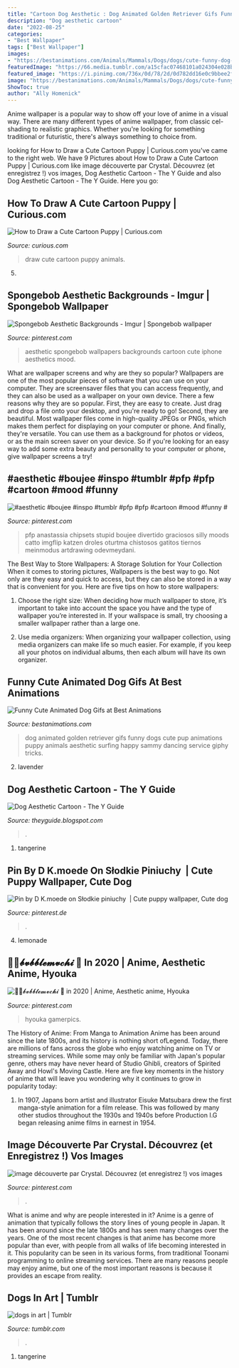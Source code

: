 ```yaml
---
title: "Cartoon Dog Aesthetic : Dog Animated Golden Retriever Gifs Funny Dogs Cute Pup Animations Puppy Animals Aesthetic Surfing Happy Sammy Dancing Service Giphy Tricks"
description: "Dog aesthetic cartoon"
date: "2022-08-25"
categories:
- "Best Wallpaper"
tags: ["Best Wallpaper"]
images:
- "https://bestanimations.com/Animals/Mammals/Dogs/dogs/cute-funny-dog-animated-gif-51.gif"
featuredImage: "https://66.media.tumblr.com/a15cfac07468101a024304e028b46f9a/19867799bc35f652-70/s500x750/16f6db591911a51c3c009fd37652910420ad17e4.jpg"
featured_image: "https://i.pinimg.com/736x/0d/78/2d/0d782dd16e0c9bbee2fd63f31db07b81.jpg"
image: "https://bestanimations.com/Animals/Mammals/Dogs/dogs/cute-funny-dog-animated-gif-51.gif"
ShowToc: true
author: "Ally Homenick"
---
```



Anime wallpaper is a popular way to show off your love of anime in a visual way. There are many different types of anime wallpaper, from classic cel-shading to realistic graphics. Whether you're looking for something traditional or futuristic, there's always something to choice from.

	

		
looking for How to Draw a Cute Cartoon Puppy | Curious.com you've came to the right web. We have 9 Pictures about How to Draw a Cute Cartoon Puppy | Curious.com like image découverte par Crystal. Découvrez (et enregistrez !) vos images, Dog Aesthetic Cartoon - The Y Guide and also Dog Aesthetic Cartoon - The Y Guide. Here you go:
		
    
## How To Draw A Cute Cartoon Puppy | Curious.com

<img loading=lazy src="http://d1oqwsnd25kjn6.cloudfront.net/production/files/56056/large_original/ChrisHartArtStudio-CutePuppy-Screenshot.png?1429303491" onerror="this.onerror=null;this.src='https://tse1.mm.bing.net/th?id=OIP.e3BTZUqQ3_E4SnQ3h7xQZgHaEK&amp;pid=15.1';" alt="How to Draw a Cute Cartoon Puppy | Curious.com">

_Source: curious.com_

>draw cute cartoon puppy animals. 

	

5.

    
## Spongebob Aesthetic Backgrounds - Imgur | Spongebob Wallpaper

<img loading=lazy src="https://i.pinimg.com/736x/0d/78/2d/0d782dd16e0c9bbee2fd63f31db07b81.jpg" onerror="this.onerror=null;this.src='https://tse3.mm.bing.net/th?id=OIP.TzLJpMyZ4Qlxbp1TvMEbRAHaMW&amp;pid=15.1';" alt="Spongebob Aesthetic Backgrounds - Imgur | Spongebob wallpaper">

_Source: pinterest.com_

>aesthetic spongebob wallpapers backgrounds cartoon cute iphone aesthetics mood. 

	

What are wallpaper screens and why are they so popular?
Wallpapers are one of the most popular pieces of software that you can use on your computer. They are screensaver files that you can access frequently, and they can also be used as a wallpaper on your own device. There a few reasons why they are so popular. First, they are easy to create. Just drag and drop a file onto your desktop, and you're ready to go! Second, they are beautiful. Most wallpaper files come in high-quality JPEGs or PNGs, which makes them perfect for displaying on your computer or phone. And finally, they're versatile. You can use them as a background for photos or videos, or as the main screen saver on your device. So if you're looking for an easy way to add some extra beauty and personality to your computer or phone, give wallpaper screens a try!

    
## #aesthetic #boujee #inspo #tumblr #pfp #pfp #cartoon #mood #funny #

<img loading=lazy src="https://i.pinimg.com/736x/9e/06/99/9e0699b4b6c325330a8c4f1082b1fbc4.jpg" onerror="this.onerror=null;this.src='https://tse4.mm.bing.net/th?id=OIP.acxUopneaUtZTEPZZDQGnwHaHV&amp;pid=15.1';" alt="#aesthetic #boujee #inspo #tumblr #pfp #pfp #cartoon #mood #funny #">

_Source: pinterest.com_

>pfp anastassia chipsets stupid boujee divertido graciosos silly moods catto imgflip katzen droles oturtma chistosos gatitos tiernos meinmodus artdrawing odevmeydani. 

	

The Best Way to Store Wallpapers: A Storage Solution for Your Collection
When it comes to storing pictures, Wallpapers is the best way to go. Not only are they easy and quick to access, but they can also be stored in a way that is convenient for you. Here are five tips on how to store wallpapers:
1) Choose the right size: When deciding how much wallpaper to store, it’s important to take into account the space you have and the type of wallpaper you’re interested in. If your wallspace is small, try choosing a smaller wallpaper rather than a large one.

2) Use media organizers: When organizing your wallpaper collection, using media organizers can make life so much easier. For example, if you keep all your photos on individual albums, then each album will have its own organizer.

    
## Funny Cute Animated Dog Gifs At Best Animations

<img loading=lazy src="https://bestanimations.com/Animals/Mammals/Dogs/dogs/cute-funny-dog-animated-gif-51.gif" onerror="this.onerror=null;this.src='https://tse4.mm.bing.net/th?id=OIP.J9SuSvEOXVudqamSlz7jswHaI6&amp;pid=15.1';" alt="Funny Cute Animated Dog Gifs at Best Animations">

_Source: bestanimations.com_

>dog animated golden retriever gifs funny dogs cute pup animations puppy animals aesthetic surfing happy sammy dancing service giphy tricks. 

	

2. lavender 

    
## Dog Aesthetic Cartoon - The Y Guide

<img loading=lazy src="https://ih1.redbubble.net/image.1202096655.6312/flat,750x,075,f-pad,750x1000,f8f8f8.jpg" onerror="this.onerror=null;this.src='https://tse4.mm.bing.net/th?id=OIP.2uUqFRPJlr_PDSyRNlDqbgHaJ4&amp;pid=15.1';" alt="Dog Aesthetic Cartoon - The Y Guide">

_Source: theyguide.blogspot.com_

>. 

	

1. tangerine 

    
## Pin By D K.moede On Słodkie Piniuchy ️ | Cute Puppy Wallpaper, Cute Dog

<img loading=lazy src="https://i.pinimg.com/736x/42/fa/8c/42fa8c11d1f7da8f5f3e84f32e789e93.jpg" onerror="this.onerror=null;this.src='https://tse2.mm.bing.net/th?id=OIP.mUg32OoGE0szrGIO7PKgqwHaNK&amp;pid=15.1';" alt="Pin by D K.moede on Słodkie piniuchy ️ | Cute puppy wallpaper, Cute dog">

_Source: pinterest.de_

>. 

	

4. lemonade 

    
## 📌💞𝓫𝓿𝓫𝓫𝓵𝓮𝓶𝓿𝓬𝓱𝓲 🍬 In 2020 | Anime, Aesthetic Anime, Hyouka

<img loading=lazy src="https://i.pinimg.com/736x/20/4a/b7/204ab788093efd0231b1780c07b10a2d.jpg" onerror="this.onerror=null;this.src='https://tse1.mm.bing.net/th?id=OIP.vNpk9rw_-_iIZ2ijexbqHwHaHa&amp;pid=15.1';" alt="📌💞𝓫𝓿𝓫𝓫𝓵𝓮𝓶𝓿𝓬𝓱𝓲 🍬 in 2020 | Anime, Aesthetic anime, Hyouka">

_Source: pinterest.com_

>hyouka gamerpics. 

	

The History of Anime: From Manga to Animation
Anime has been around since the late 1800s, and its history is nothing short ofLegend. Today, there are millions of fans across the globe who enjoy watching anime on TV or streaming services. While some may only be familiar with Japan's popular genre, others may have never heard of Studio Ghibli, creators of Spirited Away and Howl's Moving Castle. Here are five key moments in the history of anime that will leave you wondering why it continues to grow in popularity today:
1) In 1907, Japans born artist and illustrator Eisuke Matsubara drew the first manga-style animation for a film release. This was followed by many other studios throughout the 1930s and 1940s before Production I.G began releasing anime films in earnest in 1954.

    
## Image Découverte Par Crystal. Découvrez (et Enregistrez !) Vos Images

<img loading=lazy src="https://i.pinimg.com/736x/ba/e0/e6/bae0e6972d4006c6a2f99d72cc7323a5.jpg" onerror="this.onerror=null;this.src='https://tse2.mm.bing.net/th?id=OIP.Yaoggthv0lTz0tFNHSWhYAHaNK&amp;pid=15.1';" alt="image découverte par Crystal. Découvrez (et enregistrez !) vos images">

_Source: pinterest.com_

>. 

	

What is anime and why are people interested in it?
Anime is a genre of animation that typically follows the story lines of young people in Japan. It has been around since the late 1800s and has seen many changes over the years. One of the most recent changes is that anime has become more popular than ever, with people from all walks of life becoming interested in it. This popularity can be seen in its various forms, from traditional Toonami programming to online streaming services. There are many reasons people may enjoy anime, but one of the most important reasons is because it provides an escape from reality.

    
## Dogs In Art | Tumblr

<img loading=lazy src="https://66.media.tumblr.com/a15cfac07468101a024304e028b46f9a/19867799bc35f652-70/s500x750/16f6db591911a51c3c009fd37652910420ad17e4.jpg" onerror="this.onerror=null;this.src='https://tse2.mm.bing.net/th?id=OIP.FAFD8moeHlNBhv9xboGuIQHaHa&amp;pid=15.1';" alt="dogs in art | Tumblr">

_Source: tumblr.com_

>. 

	

1. tangerine 

